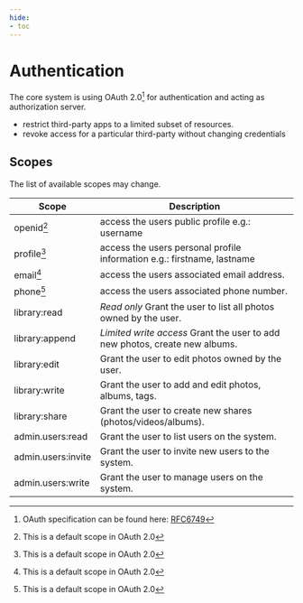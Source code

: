 ```yaml
---
hide:
- toc
---
```

# Authentication
The core system is using OAuth 2.0[^1] for authentication and acting as authorization server.

- restrict third-party apps to a limited subset of resources.
- revoke access for a particular third-party without changing credentials


## Scopes
The list of available scopes may change.

| Scope | Description |
| ---  | --- |
| openid[^2] | access the users public profile e.g.: username |
| profile[^2] | access the users personal profile information e.g.: firstname, lastname |
| email[^2] | access the users associated email address. |
| phone[^2] | access the users associated phone number. |
| library:read | *Read only* Grant the user to list all photos owned by the user. |
| library:append | *Limited write access* Grant the user to add new photos, create new albums. |
| library:edit | Grant the user to edit photos owned by the user. |
| library:write | Grant the user to add and edit photos, albums, tags. |
| library:share | Grant the user to create new shares (photos/videos/albums). |
| admin.users:read | Grant the user to list users on the system. |
| admin.users:invite | Grant the user to invite new users to the system. |
| admin.users:write | Grant the user to manage users on the system. |



[^1]: OAuth specification can be found here: [RFC6749](https://tools.ietf.org/html/rfc6749)
[^2]: This is a default scope in OAuth 2.0
